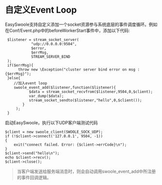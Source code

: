 # 自定义Event Loop
EasySwoole支持自定义添加一个socket资源参与系统底层的事件调度循环。例如在Conf/Event.php中的beforeWorkerStart事件中，添加以下代码:
```
 $listener = stream_socket_server(
            "udp://0.0.0.0:9504",
            $error,
            $errMsg,
            STREAM_SERVER_BIND
 );
 if($errMsg){
      throw new \Exception("cluster server bind error on msg :{$errMsg}");
 }else{
    //加入event loop
    swoole_event_add($listener,function($listener){
           $data = stream_socket_recvfrom($listener,9504,0,$client);
           var_dump($data);
           stream_socket_sendto($listener,"hello",0,$client());
        }
     );
 }
```

启动EasySwoole，执行以下UDP客户端测试代码
```
$client = new swoole_client(SWOOLE_SOCK_UDP);
if (!$client->connect('127.0.0.1', 9504, -1))
{
    exit("connect failed. Error: {$client->errCode}\n");
}
$client->send("hello\n");
echo $client->recv();
$client->close();
```

> 当客户端发送给服务端消息时，则会自动调用swoole_event_add中所注册的事件回调逻辑。


<script>
    var _hmt = _hmt || [];
    (function() {
        var hm = document.createElement("script");
        hm.src = "https://hm.baidu.com/hm.js?4c8d895ff3b25bddb6fa4185c8651cc3";
        var s = document.getElementsByTagName("script")[0];
        s.parentNode.insertBefore(hm, s);
    })();
</script>    

    